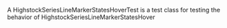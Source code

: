 A HighstockSeriesLineMarkerStatesHoverTest is a test class for testing the behavior of HighstockSeriesLineMarkerStatesHover